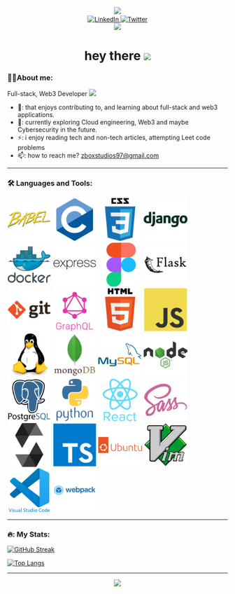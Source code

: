 <div id="header" align="center">
  <img src="https://media.giphy.com/media/qgQUggAC3Pfv687qPC/giphy.gif" width="300" />
  
  <div id="badges">
    <a href="https://www.linkedin.com/in/ebenezer-ononogbu-b1a881257">
      <img src="https://img.shields.io/badge/Linkedin-white?logo=linkedin&logoColor=blue&style=for-the-badge" alt="LinkedIn" />
    </a>
    <a href="https://twitter.com/ceoCodes">
      <img src="https://img.shields.io/badge/Twitter-blue?logo=twitter&logoColor=white&style=for-the-badge" alt="Twitter" />
    </a>
  </div>
  <img src="https://komarev.com/ghpvc/?username=E-Zbox" />
  <h1>
    hey there
    <img src="https://media.giphy.com/media/hvRJCLFzcasrR4ia7z/giphy.gif" width="30px" />
  </h1>
</div>

### 👨‍💻About me:

Full-stack, Web3 Developer <img src="https://media.giphy.com/media/WUlplcMpOCEmTGBtBW/giphy.gif" width="30px">

- 🔭: that enjoys contributing to, and learning about full-stack and web3 applications.
- 🌱: currently exploring Cloud engineering, Web3 and maybe Cybersecurity in the future.
- ⚡: i enjoy reading tech and non-tech articles, attempting Leet code problems
- 📫: how to reach me? [zboxstudios97@gmail.com](mailto:zboxstudios97@gmail.com)

---

### 🛠️ Languages and Tools:

<div>
  <img src="https://github.com/devicons/devicon/blob/master/icons/babel/babel-original.svg" title="Babel" alt="Babel" width="100" height="100" />
  <img src="https://github.com/devicons/devicon/blob/master/icons/c/c-original.svg" title="C" alt="C" width="100" height="100" />
  <img src="https://github.com/devicons/devicon/blob/master/icons/css3/css3-original-wordmark.svg" title="CSS3" alt="CSS3" width="100" height="100" />
  <img src="https://github.com/devicons/devicon/blob/master/icons/django/django-plain-wordmark.svg" title="Django" alt="Django" width="100" height="100" />
  <img src="https://github.com/devicons/devicon/blob/master/icons/docker/docker-original-wordmark.svg" title="Docker" alt="Docker" width="100" height="100" />
  <img src="https://github.com/devicons/devicon/blob/master/icons/express/express-original-wordmark.svg" title="Express" alt="Express" width="100" height="100" />
  <img src="https://github.com/devicons/devicon/blob/master/icons/figma/figma-original.svg" title="Figma" alt="Figma" width="100" height="100" />
  <img src="https://github.com/devicons/devicon/blob/master/icons/flask/flask-original-wordmark.svg" title="Flask" alt="Flask" width="100" height="100" />
  <img src="https://github.com/devicons/devicon/blob/master/icons/git/git-original-wordmark.svg" title="Git" alt="Git" width="100" height="100" />
  <img src="https://github.com/devicons/devicon/blob/master/icons/graphql/graphql-plain-wordmark.svg" title="GraphQL" alt="GraphQL" width="100" height="100" />
  <img src="https://github.com/devicons/devicon/blob/master/icons/html5/html5-original-wordmark.svg" title="HTML5" alt="HTML5" width="100" height="100" />
  <img src="https://github.com/devicons/devicon/blob/master/icons/javascript/javascript-original.svg" title="JavaScript" alt="JavaScript" width="100" height="100" />
  <img src="https://github.com/devicons/devicon/blob/master/icons/linux/linux-original.svg" title="Linux" alt="Linux" width="100" height="100" />
  <img src="https://github.com/devicons/devicon/blob/master/icons/mongodb/mongodb-original-wordmark.svg" title="MongoDb" alt="MongoDb" width="100" height="100" />
  <img src="https://github.com/devicons/devicon/blob/master/icons/mysql/mysql-original-wordmark.svg" title="MySQL" alt="MySQL" width="100" height="100" />
  <img src="https://github.com/devicons/devicon/blob/master/icons/nodejs/nodejs-original-wordmark.svg" title="NodeJS" alt="NodeJS" width="100" height="100" />
  <img src="https://github.com/devicons/devicon/blob/master/icons/postgresql/postgresql-original-wordmark.svg" title="PostgreSQL" alt="PostgreSQL" width="100" height="100" />
  <img src="https://github.com/devicons/devicon/blob/master/icons/python/python-original-wordmark.svg" title="Python" alt="Python" width="100" height="100" />
  <img src="https://github.com/devicons/devicon/blob/master/icons/react/react-original-wordmark.svg" title="React" alt="React" width="100" height="100" />
  <img src="https://github.com/devicons/devicon/blob/master/icons/sass/sass-original.svg" title="Saas" alt="Saas" width="100" height="100" />
  <img src="https://github.com/devicons/devicon/blob/master/icons/solidity/solidity-original.svg" title="Solidity" alt="Solidity" width="100" height="100" />
  <img src="https://github.com/devicons/devicon/blob/master/icons/typescript/typescript-original.svg" title="TypeScript" alt="TypeScript" width="100" height="100" />
  <img src="https://github.com/devicons/devicon/blob/master/icons/ubuntu/ubuntu-plain-wordmark.svg" title="Ubuntu" alt="Ubuntu" width="100" height="100" />
  <img src="https://github.com/devicons/devicon/blob/master/icons/vim/vim-original.svg" title="Vim" alt="Vim" width="100" height="100" />
  <img src="https://github.com/devicons/devicon/blob/master/icons/vscode/vscode-original-wordmark.svg" title="VsCode" alt="VsCode" width="100" height="100" />
  <img src="https://github.com/devicons/devicon/blob/master/icons/webpack/webpack-original-wordmark.svg" title="Webpack" alt="Webpack" width="100" height="100" />
</div>

---

### 🔥: My Stats:

[![GitHub Streak](https://github-readme-streak-stats.herokuapp.com/?user=E-Zbox&theme=dark&background=000000)](https://git.io/streak-stats)

[![Top Langs](https://github-readme-stats.vercel.app/api/top-langs/?username=E-Zbox&layout=compact&theme=vision-friendly-dark)](https://github.com/anuraghazra/github-readme-stats)

---

<div align="center">
  <img src="https://media.giphy.com/media/82ozVGY6TnFCBmSpLt/giphy.gif" height="200px" />
</div>
